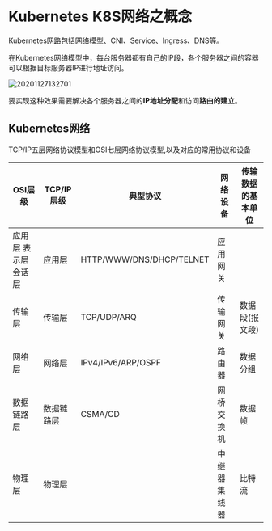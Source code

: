 # Kubernetes K8S网络之概念

Kubernetes网路包括网络模型、CNI、Service、Ingress、DNS等。

在Kubernetes网络模型中，每台服务器都有自己的IP段，各个服务器之间的容器可以根据目标服务器IP进行地址访问。

![20201127132701](https://deemoprobe.oss-cn-shanghai.aliyuncs.com/images/20201127132701.png)

要实现这种效果需要解决各个服务器之间的**IP地址分配**和访问**路由的建立**。

## Kubernetes网络

TCP/IP五层网络协议模型和OSI七层网络协议模型,以及对应的常用协议和设备

| OSI层级              | TCP/IP层级 | 典型协议                 | 网络设备      | 传输数据的基本单位 |
| -------------------- | ---------- | ------------------------ | ------------- | ------------------ |
| 应用层 表示层 会话层 | 应用层     | HTTP/WWW/DNS/DHCP/TELNET | 应用网关      |                    |
| 传输层               | 传输层     | TCP/UDP/ARQ              | 传输网关      | 数据段(报文段)     |
| 网络层               | 网络层     | IPv4/IPv6/ARP/OSPF       | 路由器        | 数据分组           |
| 数据链路层           | 数据链路层 | CSMA/CD                  | 网桥 交换机   | 数据帧             |
| 物理层               | 物理层     |                          | 中继器 集线器 | 比特流             |
